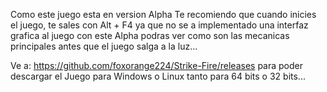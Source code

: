 Como este juego esta en version Alpha
Te recomiendo que cuando inicies el juego, te sales con Alt + F4
ya que no se a implementado una interfaz grafica al juego
con este Alpha podras ver como son las mecanicas principales antes
que el juego salga a la luz...

Ve a: https://github.com/foxorange224/Strike-Fire/releases
para poder descargar el Juego para Windows o Linux tanto
para 64 bits o 32 bits...
